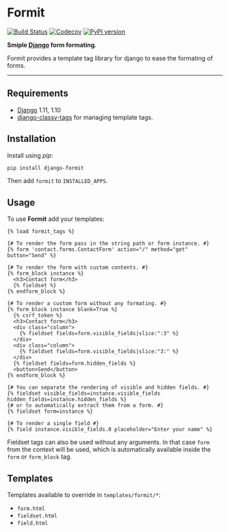 # Formit

[![Build Status](https://img.shields.io/travis/dinoperovic/django-formit.svg)](https://travis-ci.org/dinoperovic/django-formit)
[![Codecov](https://img.shields.io/codecov/c/github/dinoperovic/django-formit.svg)](http://codecov.io/github/dinoperovic/django-formit)
[![PyPI version](https://img.shields.io/pypi/v/django-formit.svg)](https://pypi.python.org/pypi/django-formit)

**Smiple [Django] form formating.**

Formit provides a template tag library for django to ease the formating of forms.

---

## Requirements

* [Django] 1.11, 1.10
* [django-classy-tags] for managing template tags.

## Installation

Install using *pip*:

```bash
pip install django-formit
```

Then add `formit` to `INSTALLED_APPS`.

## Usage

To use **Formit** add your templates:

```django
{% load formit_tags %}

{# To render the form pass in the string path or form instance. #}
{% form 'contact.forms.ContactForm' action="/" method="get" button="Send" %}

{# To render the form with custom contents. #}
{% form_block instance %}
  <h3>Contact form</h3>
  {% fieldset %}
{% endform_block %}

{# To render a custom form without any formating. #}
{% form_block instance blank=True %}
  {% csrf_token %}
  <h3>Contact form</h3>
  <div class="column">
    {% fieldset fields=form.visible_fields|slice:":3" %}
  </div>
  <div class="column">
    {% fieldset fields=form.visible_fields|slice:"3:" %}
  </div>
  {% fieldset fields=form.hidden_fields %}
  <button>Send</button>
{% endform_block %}

{# You can separate the rendering of visible and hidden fields. #}
{% fieldset visible_fields=instance.visible_fields hidden_fields=instance.hidden_fields %}
{# or to automatically extract them from a form. #}
{% fieldset form=instance %}

{# To render a single field #}
{% field instance.visible_fields.0 placeholder="Enter your name" %}
```

Fieldset tags can also be used without any arguments. In that case ``form`` from the context will be used,
which is automatically available inside the ``form`` or ``form_block`` tag.

## Templates

Templates available to override in ``templates/formit/*``:

* ``form.html``
* ``fieldset.html``
* ``field.html``


[Django]: https://www.djangoproject.com/
[django-classy-tags]: https://github.com/ojii/django-classy-tags

